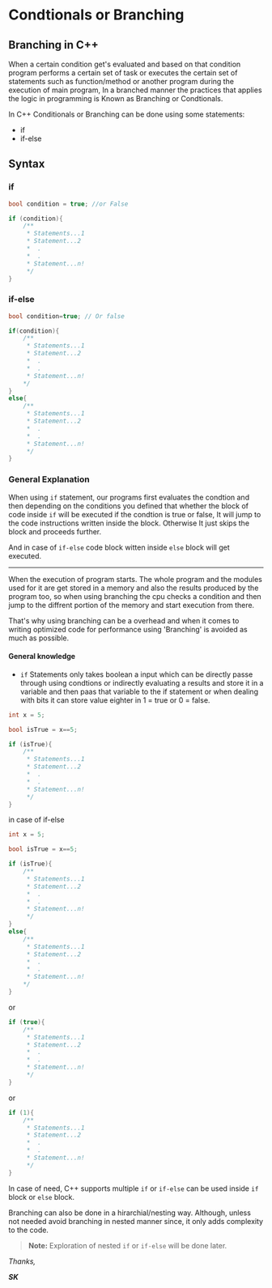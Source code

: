 # Condtionals or Branching

## Branching in C++

When a certain condition get's evaluated and based on that condition program performs a certain set of task or executes the certain set of statements such as function/method or another program during the execution of main program, In a branched manner the practices that applies the logic in programming is Known as Branching or Condtionals.

In C++ Conditionals or Branching can be done using some statements:

- if
- if-else

## Syntax

### if

```C++
bool condition = true; //or False

if (condition){ 
    /**
     * Statements...1
     * Statement...2
     *  .
     *  .
     * Statement...n!
     */
}

```

### if-else

```C++
bool condition=true; // Or false

if(condition){
    /**
     * Statements...1
     * Statement...2
     *  .
     *  .
     * Statement...n!
    */
}
else{
    /**
     * Statements...1
     * Statement...2
     *  .
     *  .
     * Statement...n!
     */
}

```

### General Explanation

When using `if` statement, our programs first evaluates the condtion and then depending on the conditions you defined that whether the block of code inside `if` will be executed if the condtion is true or false, It will jump to the code instructions written inside the block. Otherwise It just skips the block and proceeds further.

And in case of `if-else` code block witten inside `else` block will get executed.

-----------------

When the execution of program starts. The whole program and the modules used for it are get stored in a memory and also the results produced by the program too, so when using branching the cpu checks a condition and then jump to the diffrent portion of the memory and start execution from there.

That's why using branching can be a overhead and when it comes to writing optimized code for performance using 'Branching' is avoided as much as possible.

#### General knowledge

- `if` Statements only takes boolean a input which can be directly passe through using condtions or indirectly evaluating a results and store it in a variable and then paas that variable to the if statement or when dealing with bits it can store value eighter in 1 = true or 0 = false.

```C++
int x = 5;

bool isTrue = x==5;

if (isTrue){
    /**
     * Statements...1
     * Statement...2
     *  .
     *  .
     * Statement...n!
     */
}

```

in case of if-else

```C++
int x = 5;

bool isTrue = x==5;

if (isTrue){
    /**
     * Statements...1
     * Statement...2
     *  .
     *  .
     * Statement...n!
     */
}
else{
    /**
     * Statements...1
     * Statement...2
     *  .
     *  .
     * Statement...n!
    */
}
```

or

```C++
if (true){
    /**
     * Statements...1
     * Statement...2
     *  .
     *  .
     * Statement...n!
     */
}

```

or

```C++
if (1){
    /**
     * Statements...1
     * Statement...2
     *  .
     *  .
     * Statement...n!
     */
}

```

In case of need, C++ supports multiple `if` or `if-else` can be used inside `if` block or `else` block.

Branching can also be done in a hirarchial/nesting way. Although, unless not needed avoid branching in nested manner since, it only adds complexity to the code.

> **Note:** Exploration of nested `if` or `if-else` will be done later.

*Thanks,*

***SK***
